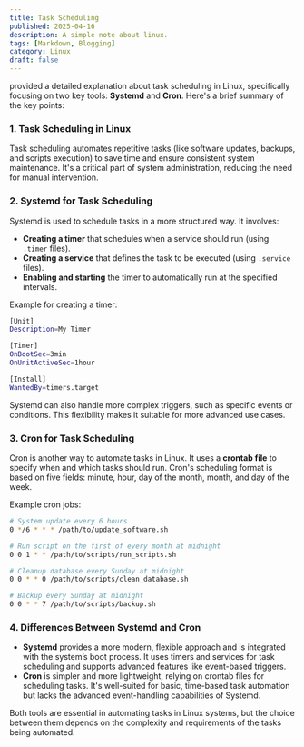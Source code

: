 ```yaml
---
title: Task Scheduling
published: 2025-04-16
description: A simple note about linux.
tags: [Markdown, Blogging]
category: Linux
draft: false
---
```

provided a detailed explanation about task scheduling in Linux, specifically focusing on two key tools: **Systemd** and **Cron**. Here's a brief summary of the key points:

### 1. **Task Scheduling in Linux**
Task scheduling automates repetitive tasks (like software updates, backups, and scripts execution) to save time and ensure consistent system maintenance. It's a critical part of system administration, reducing the need for manual intervention.

### 2. **Systemd for Task Scheduling**
Systemd is used to schedule tasks in a more structured way. It involves:
- **Creating a timer** that schedules when a service should run (using `.timer` files).
- **Creating a service** that defines the task to be executed (using `.service` files).
- **Enabling and starting** the timer to automatically run at the specified intervals.

Example for creating a timer:
```bash
[Unit]
Description=My Timer

[Timer]
OnBootSec=3min
OnUnitActiveSec=1hour

[Install]
WantedBy=timers.target
```

Systemd can also handle more complex triggers, such as specific events or conditions. This flexibility makes it suitable for more advanced use cases.

### 3. **Cron for Task Scheduling**
Cron is another way to automate tasks in Linux. It uses a **crontab file** to specify when and which tasks should run. Cron's scheduling format is based on five fields: minute, hour, day of the month, month, and day of the week.

Example cron jobs:
```bash
# System update every 6 hours
0 */6 * * * /path/to/update_software.sh

# Run script on the first of every month at midnight
0 0 1 * * /path/to/scripts/run_scripts.sh

# Cleanup database every Sunday at midnight
0 0 * * 0 /path/to/scripts/clean_database.sh

# Backup every Sunday at midnight
0 0 * * 7 /path/to/scripts/backup.sh
```

### 4. **Differences Between Systemd and Cron**
- **Systemd** provides a more modern, flexible approach and is integrated with the system’s boot process. It uses timers and services for task scheduling and supports advanced features like event-based triggers.
- **Cron** is simpler and more lightweight, relying on crontab files for scheduling tasks. It's well-suited for basic, time-based task automation but lacks the advanced event-handling capabilities of Systemd.

Both tools are essential in automating tasks in Linux systems, but the choice between them depends on the complexity and requirements of the tasks being automated.



